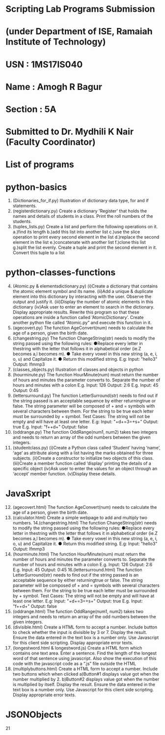 # Scripting Lab Programs Submission
# (under Department of ISE, Ramaiah Institute of Technology)
# USN : 1MS17IS040
# Name : Amogh R Bagur
# Section : 5A
# Submitted to Dr. Mydhili K Nair (Faculty Coordinator)
# List of programs
# python-basics
1. (Dictionaries_for_if.py) Illustration of dictionary data type, for and if statements.
2. (registerdictionary.py) Create a dictionary 'Register' that holds the names and details of students in a class. Print the roll numbers of the students.
3. (tuples_lists.py) Create a list and perform the following operations on it. a.)find its length b.)add this list into another list c.)use the slice operation to print every second element in the list d.)replace the second element in the list e.)concatenate with another list f.)clone this list g.)split the list evenly. Create a tuple and print the second element in it. Convert this tuple to a list
# python-classes-functions
4. (Atomic.py & elementsdictionary.py) (i)Create a dictionary that contains the atomic element symbol and its name. (ii)Add a unique & duplicate element into this dictionary by interacting with the user. Observe the output and justify it. (iii)Display the number of atomic elements in this dictionary (iv)Ask user to enter an element to search in the dictionary. Display appropriate results.
Rewrite this program so that these operations are inside a function called ‘AtomicDictionary’. Create another python file called “Atomic.py” and execute this function in it.
5. (agecovert.py) The function AgeConvert(num) needs to calculate the age of a person, given the birth date.
6. (changestring.py) The function ChangeString(str) needs to modify the string passed using the following rules:
●Replace every letter in thestring with the letter that follows it in alphabetical order (ie.Z becomes a,l becomes m).
● Take every vowel in this new string (a, e, i, o, u) and Capitalize it.
● Return this modified string. E.g: Input: "hello3" Output: Ifmmp3
7. (classes_objects.py) Illustration of classes and objects in python
8. (hourminute.py) The function HourMinute(num) must return the number of hours and minutes the parameter converts to. Separate the number of hours and minutes with a colon E.g. Input: 126 Output: 2:6 E.g. Input: 45 Output: 0:45
9. (lettersurround.py) The function ​LetterSurround(str) needs to find out if the string passed is an acceptable sequence by either returningtrue or false. The string parameter will be composed of + and = symbols with several characters between them. For the string to be true each letter must be surrounded by + symbol. Test Cases: The string will not be empty and will have at least one letter. E.g: Input: "+d+=3=+s+" Output: true E.g. Input: "f++d+" Output: false
10. (oddrange.py) The function OddRange(num1, num2) takes two integers and needs to return an array of the odd numbers between the given integers.
11. (studentclass.py) (i)Create a Python class called ‘Student’ having ‘name’, ‘age’ as attribute along with a list having the marks obtained for three subjects. (ii)Create a constructor to initialize two objects of this class. (iii)Create a member function called ‘display’ printing the details of a specific object (iv)Ask user to enter the values for an object through an ‘accept’ member function. (v)Display these details.

# JavaSxript
12. (agecovert.html) The function AgeConvert(num) needs to calculate the age of a person, given the birth date.
13. (calculator.html) Create a simple webpage to add and multiply two numbers.
14.(changestring.html) The function ChangeString(str) needs to modify the string passed using the following rules:
●Replace every letter in thestring with the letter that follows it in alphabetical order (ie.Z becomes a,l becomes m).
● Take every vowel in this new string (a, e, i, o, u) and Capitalize it.
● Return this modified string. E.g: Input: "hello3" Output: Ifmmp3
15. (hourminute.html) The function HourMinute(num) must return the number of hours and minutes the parameter converts to. Separate the number of hours and minutes with a colon E.g. Input: 126 Output: 2:6 E.g. Input: 45 Output: 0:45
16.(lettersurround.html) The function ​LetterSurround(str) needs to find out if the string passed is an acceptable sequence by either returningtrue or false. The string parameter will be composed of + and = symbols with several characters between them. For the string to be true each letter must be surrounded by + symbol. Test Cases: The string will not be empty and will have at least one letter. E.g: Input: "+d+=3=+s+" Output: true E.g. Input: "f++d+" Output: false
17. (oddrange.html) The function OddRange(num1, num2) takes two integers and needs to return an array of the odd numbers between the given integers.
18. (divisible.html) Create a HTML form to accept a number. Include button to check whether the input is divisible by 3 or 7. Display the result. Ensure the data entered in the text box is a number only. Use Javascript for this client side scripting. Display appropriate error texts.
19. (longestword.html & longestword.js) Create a HTML form which contains one text area. Enter a sentence. Find the length of the longest word of that sentence using javascript. Also show the execution of this code with the javascript code as a “.js” file outside the HTML
20. (multiplybuttons.html) Create a HTML form to accept a number. Include two buttons which when clicked a)Button#1 displays value got when the number multiplied by 2. b)Button#2 displays value got when the number is multiplied by itself. Display the result. Ensure the data entered in the text box is a number only. Use Javascript for this client side scripting. Display appropriate error texts.

# JSONObjects
21
